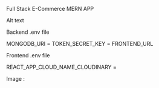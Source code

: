 Full Stack E-Commerce MERN APP

Alt text

Backend .env file

MONGODB_URI = TOKEN_SECRET_KEY = FRONTEND_URL

Frontend .env file

REACT_APP_CLOUD_NAME_CLOUDINARY =

Image : 
